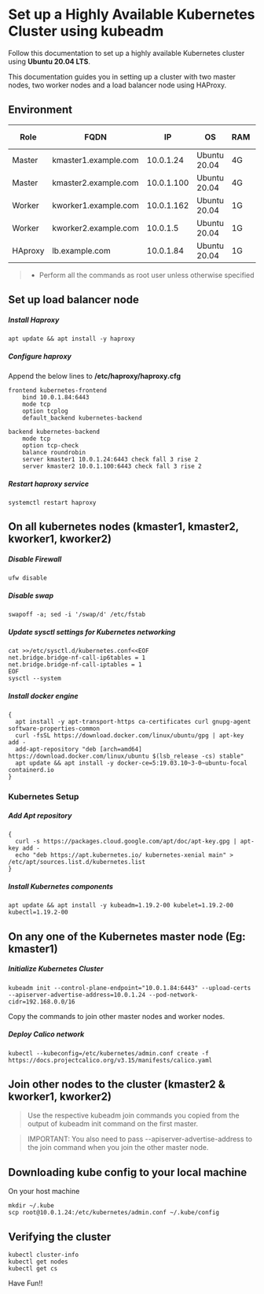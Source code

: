 # Set up a Highly Available Kubernetes Cluster using kubeadm
Follow this documentation to set up a highly available Kubernetes cluster using __Ubuntu 20.04 LTS__.

This documentation guides you in setting up a cluster with two master nodes, two worker nodes and a load balancer node using HAProxy.

## Environment
|Role|FQDN|IP|OS|RAM|CPU|API Version|
|----|----|----|----|----|----|----|
|Master|kmaster1.example.com|10.0.1.24|Ubuntu 20.04|4G|2|1.19|
|Master|kmaster2.example.com|10.0.1.100|Ubuntu 20.04|4G|2|1.19|
|Worker|kworker1.example.com|10.0.1.162|Ubuntu 20.04|1G|1|1.19|
|Worker|kworker2.example.com|10.0.1.5|Ubuntu 20.04|1G|1|1.19|
|HAproxy|lb.example.com|10.0.1.84|Ubuntu 20.04|1G|1|


> * Perform all the commands as root user unless otherwise specified


## Set up load balancer node
##### Install Haproxy
```
apt update && apt install -y haproxy
```
##### Configure haproxy
Append the below lines to **/etc/haproxy/haproxy.cfg**
```
frontend kubernetes-frontend
    bind 10.0.1.84:6443
    mode tcp
    option tcplog
    default_backend kubernetes-backend

backend kubernetes-backend
    mode tcp
    option tcp-check
    balance roundrobin
    server kmaster1 10.0.1.24:6443 check fall 3 rise 2
    server kmaster2 10.0.1.100:6443 check fall 3 rise 2
```
##### Restart haproxy service
```
systemctl restart haproxy
```

## On all kubernetes nodes (kmaster1, kmaster2, kworker1, kworker2)
##### Disable Firewall
```
ufw disable
```
##### Disable swap
```
swapoff -a; sed -i '/swap/d' /etc/fstab
```
##### Update sysctl settings for Kubernetes networking
```
cat >>/etc/sysctl.d/kubernetes.conf<<EOF
net.bridge.bridge-nf-call-ip6tables = 1
net.bridge.bridge-nf-call-iptables = 1
EOF
sysctl --system
```
##### Install docker engine
```
{
  apt install -y apt-transport-https ca-certificates curl gnupg-agent software-properties-common
  curl -fsSL https://download.docker.com/linux/ubuntu/gpg | apt-key add -
  add-apt-repository "deb [arch=amd64] https://download.docker.com/linux/ubuntu $(lsb_release -cs) stable"
  apt update && apt install -y docker-ce=5:19.03.10~3-0~ubuntu-focal containerd.io
}
```
### Kubernetes Setup
##### Add Apt repository
```
{
  curl -s https://packages.cloud.google.com/apt/doc/apt-key.gpg | apt-key add -
  echo "deb https://apt.kubernetes.io/ kubernetes-xenial main" > /etc/apt/sources.list.d/kubernetes.list
}
```
##### Install Kubernetes components
```
apt update && apt install -y kubeadm=1.19.2-00 kubelet=1.19.2-00 kubectl=1.19.2-00
```
## On any one of the Kubernetes master node (Eg: kmaster1)
##### Initialize Kubernetes Cluster
```
kubeadm init --control-plane-endpoint="10.0.1.84:6443" --upload-certs --apiserver-advertise-address=10.0.1.24 --pod-network-cidr=192.168.0.0/16
```
Copy the commands to join other master nodes and worker nodes.
##### Deploy Calico network
```
kubectl --kubeconfig=/etc/kubernetes/admin.conf create -f https://docs.projectcalico.org/v3.15/manifests/calico.yaml
```

## Join other nodes to the cluster (kmaster2 & kworker1, kworker2)
> Use the respective kubeadm join commands you copied from the output of kubeadm init command on the first master.

> IMPORTANT: You also need to pass --apiserver-advertise-address to the join command when you join the other master node.

## Downloading kube config to your local machine
On your host machine
```
mkdir ~/.kube
scp root@10.0.1.24:/etc/kubernetes/admin.conf ~/.kube/config
```

## Verifying the cluster
```
kubectl cluster-info
kubectl get nodes
kubectl get cs
```

Have Fun!!
